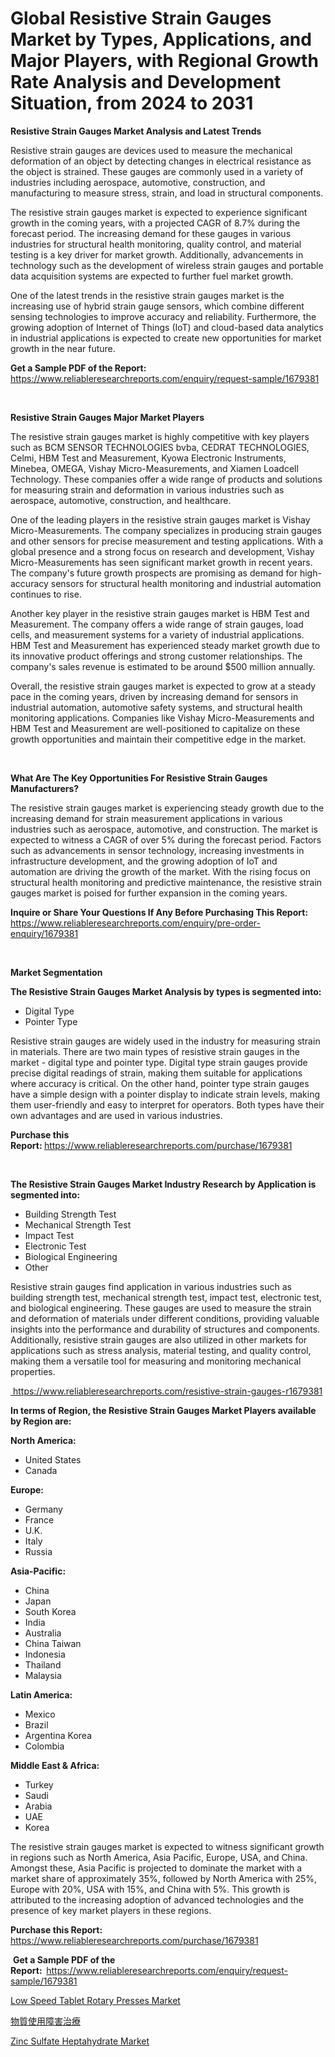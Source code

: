 <p><h1>Global Resistive Strain Gauges Market by Types, Applications, and Major Players, with Regional Growth Rate Analysis and Development Situation, from 2024 to 2031</h1></p><p><strong>Resistive Strain Gauges Market Analysis and Latest Trends</strong></p>
<p><p>Resistive strain gauges are devices used to measure the mechanical deformation of an object by detecting changes in electrical resistance as the object is strained. These gauges are commonly used in a variety of industries including aerospace, automotive, construction, and manufacturing to measure stress, strain, and load in structural components.</p><p>The resistive strain gauges market is expected to experience significant growth in the coming years, with a projected CAGR of 8.7% during the forecast period. The increasing demand for these gauges in various industries for structural health monitoring, quality control, and material testing is a key driver for market growth. Additionally, advancements in technology such as the development of wireless strain gauges and portable data acquisition systems are expected to further fuel market growth.</p><p>One of the latest trends in the resistive strain gauges market is the increasing use of hybrid strain gauge sensors, which combine different sensing technologies to improve accuracy and reliability. Furthermore, the growing adoption of Internet of Things (IoT) and cloud-based data analytics in industrial applications is expected to create new opportunities for market growth in the near future.</p></p>
<p><strong>Get a Sample PDF of the Report:&nbsp;</strong> <a href="https://www.reliableresearchreports.com/enquiry/request-sample/1679381">https://www.reliableresearchreports.com/enquiry/request-sample/1679381</a></p>
<p>&nbsp;</p>
<p><strong>Resistive Strain Gauges Major Market Players</strong></p>
<p><p>The resistive strain gauges market is highly competitive with key players such as BCM SENSOR TECHNOLOGIES bvba, CEDRAT TECHNOLOGIES, Celmi, HBM Test and Measurement, Kyowa Electronic Instruments, Minebea, OMEGA, Vishay Micro-Measurements, and Xiamen Loadcell Technology. These companies offer a wide range of products and solutions for measuring strain and deformation in various industries such as aerospace, automotive, construction, and healthcare.</p><p>One of the leading players in the resistive strain gauges market is Vishay Micro-Measurements. The company specializes in producing strain gauges and other sensors for precise measurement and testing applications. With a global presence and a strong focus on research and development, Vishay Micro-Measurements has seen significant market growth in recent years. The company's future growth prospects are promising as demand for high-accuracy sensors for structural health monitoring and industrial automation continues to rise.</p><p>Another key player in the resistive strain gauges market is HBM Test and Measurement. The company offers a wide range of strain gauges, load cells, and measurement systems for a variety of industrial applications. HBM Test and Measurement has experienced steady market growth due to its innovative product offerings and strong customer relationships. The company's sales revenue is estimated to be around $500 million annually.</p><p>Overall, the resistive strain gauges market is expected to grow at a steady pace in the coming years, driven by increasing demand for sensors in industrial automation, automotive safety systems, and structural health monitoring applications. Companies like Vishay Micro-Measurements and HBM Test and Measurement are well-positioned to capitalize on these growth opportunities and maintain their competitive edge in the market.</p></p>
<p>&nbsp;</p>
<p><strong>What Are The Key Opportunities For Resistive Strain Gauges Manufacturers?</strong></p>
<p><p>The resistive strain gauges market is experiencing steady growth due to the increasing demand for strain measurement applications in various industries such as aerospace, automotive, and construction. The market is expected to witness a CAGR of over 5% during the forecast period. Factors such as advancements in sensor technology, increasing investments in infrastructure development, and the growing adoption of IoT and automation are driving the growth of the market. With the rising focus on structural health monitoring and predictive maintenance, the resistive strain gauges market is poised for further expansion in the coming years.</p></p>
<p><strong>Inquire or Share Your Questions If Any Before Purchasing This Report:</strong> <a href="https://www.reliableresearchreports.com/enquiry/pre-order-enquiry/1679381">https://www.reliableresearchreports.com/enquiry/pre-order-enquiry/1679381</a></p>
<p>&nbsp;</p>
<p><strong>Market Segmentation</strong></p>
<p><strong>The Resistive Strain Gauges Market Analysis by types is segmented into:</strong></p>
<p><ul><li>Digital Type</li><li>Pointer Type</li></ul></p>
<p><p>Resistive strain gauges are widely used in the industry for measuring strain in materials. There are two main types of resistive strain gauges in the market - digital type and pointer type. Digital type strain gauges provide precise digital readings of strain, making them suitable for applications where accuracy is critical. On the other hand, pointer type strain gauges have a simple design with a pointer display to indicate strain levels, making them user-friendly and easy to interpret for operators. Both types have their own advantages and are used in various industries.</p></p>
<p><strong>Purchase this Report:&nbsp;</strong><a href="https://www.reliableresearchreports.com/purchase/1679381">https://www.reliableresearchreports.com/purchase/1679381</a></p>
<p>&nbsp;</p>
<p><strong>The Resistive Strain Gauges Market Industry Research by Application is segmented into:</strong></p>
<p><ul><li>Building Strength Test</li><li>Mechanical Strength Test</li><li>Impact Test</li><li>Electronic Test</li><li>Biological Engineering</li><li>Other</li></ul></p>
<p><p>Resistive strain gauges find application in various industries such as building strength test, mechanical strength test, impact test, electronic test, and biological engineering. These gauges are used to measure the strain and deformation of materials under different conditions, providing valuable insights into the performance and durability of structures and components. Additionally, resistive strain gauges are also utilized in other markets for applications such as stress analysis, material testing, and quality control, making them a versatile tool for measuring and monitoring mechanical properties.</p></p>
<p><a href="https://www.reliableresearchreports.com/resistive-strain-gauges-r1679381">&nbsp;https://www.reliableresearchreports.com/resistive-strain-gauges-r1679381</a></p>
<p><strong>In terms of Region, the Resistive Strain Gauges Market Players available by Region are:</strong></p>
<p>
    <p> <strong> North America: </strong>
        <ul>
            <li>United States</li>
            <li>Canada</li>
        </ul>
        </p> 
    <p> <strong> Europe: </strong>
        <ul>
            <li>Germany</li>
            <li>France</li>
            <li>U.K.</li>
            <li>Italy</li>
            <li>Russia</li>
        </ul>
        </p> 
    <p> <strong> Asia-Pacific: </strong>
        <ul>
            <li>China</li>
            <li>Japan</li>
            <li>South Korea</li>
            <li>India</li>
            <li>Australia</li>
            <li>China Taiwan</li>
            <li>Indonesia</li>
            <li>Thailand</li>
            <li>Malaysia</li>
        </ul>
        </p> 
    <p> <strong> Latin America: </strong>
        <ul>
            <li>Mexico</li>
            <li>Brazil</li>
            <li>Argentina Korea</li>
            <li>Colombia</li>
        </ul>
        </p> 
    <p> <strong> Middle East & Africa: </strong>
        <ul>
            <li>Turkey</li>
            <li>Saudi</li>
            <li>Arabia</li>
            <li>UAE</li>
            <li>Korea</li>
        </ul>
    </p>
    </p>
<p><p>The resistive strain gauges market is expected to witness significant growth in regions such as North America, Asia Pacific, Europe, USA, and China. Amongst these, Asia Pacific is projected to dominate the market with a market share of approximately 35%, followed by North America with 25%, Europe with 20%, USA with 15%, and China with 5%. This growth is attributed to the increasing adoption of advanced technologies and the presence of key market players in these regions.</p></p>
<p><strong>Purchase this Report: </strong><a href="https://www.reliableresearchreports.com/purchase/1679381">https://www.reliableresearchreports.com/purchase/1679381</a></p>
<p>&nbsp;<strong>Get a Sample PDF of the Report:&nbsp;&nbsp;</strong><a href="https://www.reliableresearchreports.com/enquiry/request-sample/1679381">https://www.reliableresearchreports.com/enquiry/request-sample/1679381</a></p>
<p><strong></strong></p>
<p><p><a href="https://medium.com/@welsonwiden94552/low-speed-tablet-rotary-presses-market-overview-global-market-trends-and-future-prospects-from-aaa4c02583a8">Low Speed Tablet Rotary Presses Market</a></p><p><a href="https://github.com/pepo3k/Market-Research-Report-List-2/blob/main/2269259182584.md">物質使用障害治療</a></p><p><a href="https://medium.com/@noelkunzei1/global-zinc-sulfate-heptahydrate-market-opportunities-and-forecast-for-period-from-2024-to-2031-2535c23b872c">Zinc Sulfate Heptahydrate Market</a></p></p>
